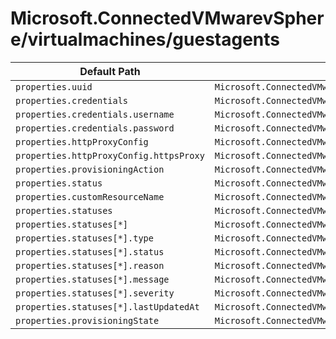 # Microsoft.ConnectedVMwarevSphere/virtualmachines/guestagents

| Default Path | Alias |
|---|---|
| `properties.uuid` | `Microsoft.ConnectedVMwarevSphere/virtualMachines/guestAgents/uuid` |
| `properties.credentials` | `Microsoft.ConnectedVMwarevSphere/virtualMachines/guestAgents/credentials` |
| `properties.credentials.username` | `Microsoft.ConnectedVMwarevSphere/virtualMachines/guestAgents/credentials.username` |
| `properties.credentials.password` | `Microsoft.ConnectedVMwarevSphere/virtualMachines/guestAgents/credentials.password` |
| `properties.httpProxyConfig` | `Microsoft.ConnectedVMwarevSphere/virtualMachines/guestAgents/httpProxyConfig` |
| `properties.httpProxyConfig.httpsProxy` | `Microsoft.ConnectedVMwarevSphere/virtualMachines/guestAgents/httpProxyConfig.httpsProxy` |
| `properties.provisioningAction` | `Microsoft.ConnectedVMwarevSphere/virtualMachines/guestAgents/provisioningAction` |
| `properties.status` | `Microsoft.ConnectedVMwarevSphere/virtualMachines/guestAgents/status` |
| `properties.customResourceName` | `Microsoft.ConnectedVMwarevSphere/virtualMachines/guestAgents/customResourceName` |
| `properties.statuses` | `Microsoft.ConnectedVMwarevSphere/virtualMachines/guestAgents/statuses` |
| `properties.statuses[*]` | `Microsoft.ConnectedVMwarevSphere/virtualMachines/guestAgents/statuses[*]` |
| `properties.statuses[*].type` | `Microsoft.ConnectedVMwarevSphere/virtualMachines/guestAgents/statuses[*].type` |
| `properties.statuses[*].status` | `Microsoft.ConnectedVMwarevSphere/virtualMachines/guestAgents/statuses[*].status` |
| `properties.statuses[*].reason` | `Microsoft.ConnectedVMwarevSphere/virtualMachines/guestAgents/statuses[*].reason` |
| `properties.statuses[*].message` | `Microsoft.ConnectedVMwarevSphere/virtualMachines/guestAgents/statuses[*].message` |
| `properties.statuses[*].severity` | `Microsoft.ConnectedVMwarevSphere/virtualMachines/guestAgents/statuses[*].severity` |
| `properties.statuses[*].lastUpdatedAt` | `Microsoft.ConnectedVMwarevSphere/virtualMachines/guestAgents/statuses[*].lastUpdatedAt` |
| `properties.provisioningState` | `Microsoft.ConnectedVMwarevSphere/virtualMachines/guestAgents/provisioningState` |

